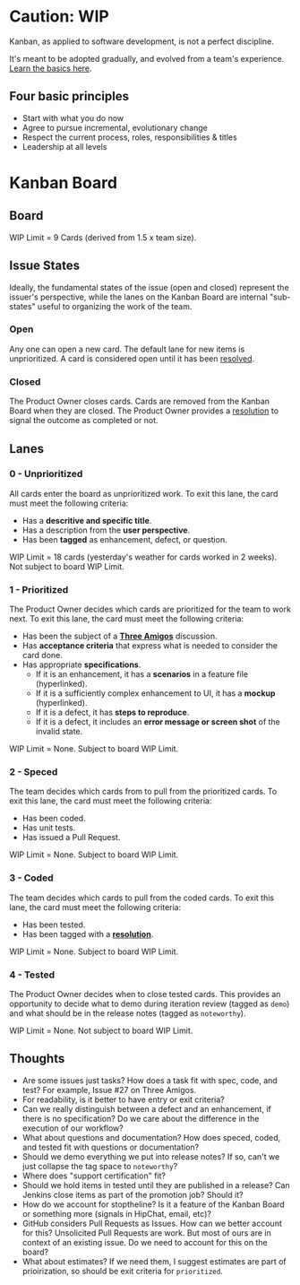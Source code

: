 # Caution: WIP

Kanban, as applied to software development, is not a perfect discipline. 

It's meant to be adopted gradually, and evolved from a team's experience. [Learn the basics here](http://en.wikipedia.org/wiki/Kanban_(development)).

## Four basic principles

* Start with what you do now
* Agree to pursue incremental, evolutionary change
* Respect the current process, roles, responsibilities & titles
* Leadership at all levels

# Kanban Board

## Board

WIP Limit = 9 Cards (derived from 1.5 x team size).

## Issue States

Ideally, the fundamental states of the issue (open and closed) represent the issuer's perspective, while the lanes on the Kanban Board are internal "sub-states" useful to organizing the work of the team.

### Open

Any one can open a new card. The default lane for new items is unprioritized. A card is considered open until it has been [resolved](Resolutions.md).

### Closed

The Product Owner closes cards. Cards are removed from the Kanban Board when they are closed. The Product Owner provides a [resolution](Resolutions.md) to signal the outcome as completed or not.

## Lanes

### 0 - Unprioritized

All cards enter the board as unprioritized work. To exit this lane, the card must meet the following criteria:

* Has a **descritive and specific title**.
* Has a description from the **user perspective**.
* Has been **tagged** as enhancement, defect, or question.

WIP Limit = 18 cards (yesterday's weather for cards worked in 2 weeks). Not subject to board WIP Limit.

### 1 - Prioritized

The Product Owner decides which cards are prioritized for the team to work next. To exit this lane, the card must meet the following criteria:

* Has been the subject of a **[Three Amigos](../Ceremonies/ThreeAmigos.md)** discussion.
* Has **acceptance criteria** that express what is needed to consider the card done.
* Has appropriate **specifications**.
  * If it is an enhancement, it has a **scenarios** in a feature file (hyperlinked).
  * If it is a sufficiently complex enhancement to UI, it has a **mockup** (hyperlinked).
  * If it is a defect, it has **steps to reproduce**.
  * If it is a defect, it includes an **error message or screen shot** of the invalid state.

WIP Limit = None. Subject to board WIP Limit.

### 2 - Speced

The team decides which cards from to pull from the prioritized cards. To exit this lane, the card must meet the following criteria:

* Has been coded.
* Has unit tests.
* Has issued a Pull Request.

WIP Limit = None. Subject to board WIP Limit.

### 3 - Coded

The team decides which cards to pull from the coded cards. To exit this lane, the card must meet the following criteria:

* Has been tested.
* Has been tagged with a **[resolution](Resolutions.md)**.

WIP Limit = None. Subject to board WIP Limit.

### 4 - Tested

The Product Owner decides when to close tested cards. This provides an opportunity to decide what to demo during iteration review (tagged as `demo`) and what should be in the release notes (tagged as `noteworthy`).

WIP Limit = None. Not subject to board WIP Limit.

## Thoughts

* Are some issues just tasks? How does a task fit with spec, code, and test? For example, Issue #27 on Three Amigos.
* For readability, is it better to have entry or exit criteria?
* Can we really distinguish between a defect and an enhancement, if there is no specification? Do we care about the difference in the execution of our workflow?
* What about questions and documentation? How does speced, coded, and tested fit with questions or documentation?
* Should we demo everything we put into release notes? If so, can't we just collapse the tag space to `noteworthy`?
* Where does "support certification" fit?
* Should we hold items in tested until they are published in a release? Can Jenkins close items as part of the promotion job? Should it?
* How do we account for stoptheline? Is it a feature of the Kanban Board or something more (signals in HipChat, email, etc)?
* GitHub considers Pull Requests as Issues. How can we better account for this? Unsolicited Pull Requests are work. But most of ours are in context of an existing issue. Do we need to account for this on the board?
* What about estimates? If we need them, I suggest estimates are part of prioirization, so should be exit criteria for `prioritized`.
